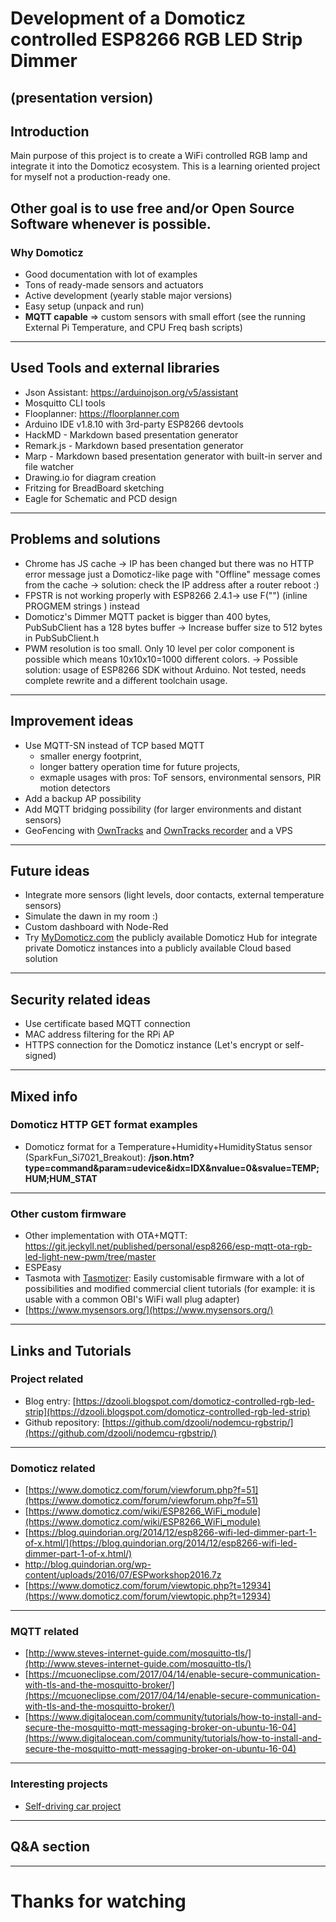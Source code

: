# Development of a Domoticz controlled ESP8266 RGB LED Strip Dimmer
(presentation version)
---

## Introduction

  Main purpose of this project is to create a WiFi controlled RGB lamp and integrate it into the Domoticz ecosystem. This is a learning oriented project for myself not a production-ready one.

  Other goal is to use free and/or Open Source Software whenever is possible.
---  

### Why Domoticz

  - Good documentation with lot of examples
  - Tons of ready-made sensors and actuators
  - Active development (yearly stable major versions)
  - Easy setup (unpack and run)
  - **MQTT capable** => custom sensors with small effort (see the running External Pi Temperature, and CPU Freq bash scripts)
---

## Used Tools and external libraries

- Json Assistant: https://arduinojson.org/v5/assistant
- Mosquitto CLI tools
- Flooplanner: https://floorplanner.com
- Arduino IDE v1.8.10 with 3rd-party ESP8266 devtools
- HackMD - Markdown based presentation generator
- Remark.js - Markdown based presentation generator
- Marp - Markdown based presentation generator with built-in server and file watcher
- Drawing.io for diagram creation
- Fritzing for BreadBoard sketching
- Eagle for Schematic and PCD design
---

## Problems and solutions

  - Chrome has JS cache -> IP has been changed but there was no HTTP error message just a Domoticz-like page with "Offline" message comes from the cache -> solution: check the IP address after a router reboot :)
  - FPSTR is not working properly with ESP8266 2.4.1-> use F("") (inline PROGMEM strings ) instead
  - Domoticz's Dimmer MQTT packet is bigger than 400 bytes, PubSubClient has a 128 bytes buffer -> Increase buffer size to 512 bytes in PubSubClient.h
  - PWM resolution is too small. Only 10 level per color component is possible which means 10x10x10=1000 different colors. -> Possible solution: usage of ESP8266 SDK without Arduino. Not tested, needs complete rewrite and a different toolchain usage.
---

## Improvement ideas

  - Use MQTT-SN instead of TCP based MQTT
     - smaller energy footprint,
     - longer battery operation time for future projects,
     - exmaple usages with pros: ToF sensors, environmental sensors, PIR motion detectors
  - Add a backup AP possibility
  - Add MQTT bridging possibility (for larger environments and distant sensors)
  - GeoFencing with [OwnTracks](https://owntracks.org/) and [OwnTracks recorder](https://github.com/owntracks/recorder) and a VPS
---

## Future ideas

   - Integrate more sensors (light levels, door contacts, external temperature sensors)
   - Simulate the dawn in my room :)
   - Custom dashboard with Node-Red
   - Try [MyDomoticz.com](https://my.domoticz.com) the publicly available Domoticz Hub for integrate private Domoticz instances into a publicly available Cloud based solution
---

## Security related ideas

   - Use certificate based MQTT connection
   - MAC address filtering for the RPi AP
   - HTTPS connection for the Domoticz instance (Let's encrypt or self-signed)
---   

## Mixed info

### Domoticz HTTP GET format examples

  - Domoticz format for a Temperature+Humidity+HumidityStatus sensor (SparkFun_Si7021_Breakout): **/json.htm?type=command&param=udevice&idx=IDX&nvalue=0&svalue=TEMP;HUM;HUM_STAT**
---

### Other custom firmware

  - Other implementation with OTA+MQTT: https://git.jeckyll.net/published/personal/esp8266/esp-mqtt-ota-rgb-led-light-new-pwm/tree/master
  - ESPEasy
  - Tasmota with [Tasmotizer](https://github.com/tasmota/tasmotizer): Easily customisable firmware with a lot of possibilities and modified commercial client tutorials (for example: it is usable with a common OBI's WiFi wall plug adapter)
  - [https://www.mysensors.org/](https://www.mysensors.org/)
---

## Links and Tutorials

### Project related

  - Blog entry: [https://dzooli.blogspot.com/domoticz-controlled-rgb-led-strip](https://dzooli.blogspot.com/domoticz-controlled-rgb-led-strip)
  - Github repository: [https://github.com/dzooli/nodemcu-rgbstrip/](https://github.com/dzooli/nodemcu-rgbstrip/)
---

### Domoticz related

  - [https://www.domoticz.com/forum/viewforum.php?f=51](https://www.domoticz.com/forum/viewforum.php?f=51)
  - [https://www.domoticz.com/wiki/ESP8266_WiFi_module](https://www.domoticz.com/wiki/ESP8266_WiFi_module)
  - [https://blog.quindorian.org/2014/12/esp8266-wifi-led-dimmer-part-1-of-x.html/](https://blog.quindorian.org/2014/12/esp8266-wifi-led-dimmer-part-1-of-x.html/)
  - http://blog.quindorian.org/wp-content/uploads/2016/07/ESPworkshop2016.7z
  - [https://www.domoticz.com/forum/viewtopic.php?t=12934](https://www.domoticz.com/forum/viewtopic.php?t=12934)
---

### MQTT related

  - [http://www.steves-internet-guide.com/mosquitto-tls/](http://www.steves-internet-guide.com/mosquitto-tls/)
  - [https://mcuoneclipse.com/2017/04/14/enable-secure-communication-with-tls-and-the-mosquitto-broker/](https://mcuoneclipse.com/2017/04/14/enable-secure-communication-with-tls-and-the-mosquitto-broker/)
  - [https://www.digitalocean.com/community/tutorials/how-to-install-and-secure-the-mosquitto-mqtt-messaging-broker-on-ubuntu-16-04](https://www.digitalocean.com/community/tutorials/how-to-install-and-secure-the-mosquitto-mqtt-messaging-broker-on-ubuntu-16-04)
---

### Interesting projects

  - [Self-driving car project](https://github.com/hunter0713/EECS388_Final_Project)
---

## Q&A section
---

# Thanks for watching
